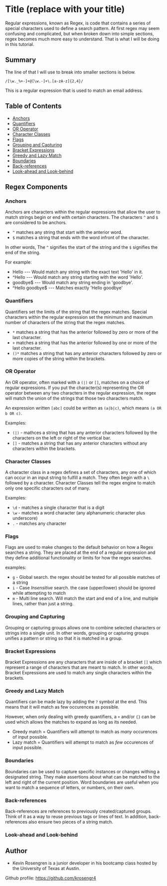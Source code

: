 # Title (replace with your title)

Regular expressions, known as Regex, is code that contains a series of special characters used to define a search pattern. At first regex may seem confusing and complicated, but when broken down into simple sections, regex becomes much more easy to understand. That is what I will be doing in this tutorial.

## Summary

The line of that I will use to break into smaller sections is below. 

```
/[\w._%+-]+@[\w.-]+\.[a-zA-z]{2,4}/
```
This is a regular expression that is used to match an email address.



## Table of Contents

- [Anchors](#anchors)
- [Quantifiers](#quantifiers)
- [OR Operator](#or-operator)
- [Character Classes](#character-classes)
- [Flags](#flags)
- [Grouping and Capturing](#grouping-and-capturing)
- [Bracket Expressions](#bracket-expressions)
- [Greedy and Lazy Match](#greedy-and-lazy-match)
- [Boundaries](#boundaries)
- [Back-references](#back-references)
- [Look-ahead and Look-behind](#look-ahead-and-look-behind)

## Regex Components

### Anchors
Anchors are characters within the regular expressions that allow the user to match strings begin or end with certain characters. The characters `^` and `$` are considered to be anchors.

- `^` matches any string that start with the anterior word.
- `$` matches a string that ends with the word infront of the character.

In other words, The `^` signifies the start of the string and the `$` signifies the end of the string.

For example:
- Hello --- Would match any string with the exact text 'Hello' in it. 
- ^Hello --- Would match any string starting with the word 'Hello'.
- goodbye$ --- Would match any string ending in 'goodbye'.
- ^Hello goodbye$ --- Matches exactly 'Hello goodbye'


### Quantifiers

Quantifiers set the limits of the string that the regex matches. Special characters within the regular expression set the minimum and maximum number of characters of the string that the regex matches.

- `*` matches a string that has the anterior followed by zero or more of the last character. 
- `+` matches a string that has the anterior followed by one or more of the last character. 
- `()*` matches a string that has any anterior characters followed by zero or more copies of the string within the brackets.

### OR Operator

An OR operator, often marked with a `(|)` or `[]`, matches on a choice of regular expressions. If you put the character(s) representing the OR operator between any two characters in the regular expression, the regex will match the union of the strings that those two characters match. 

An expression written `[abc]` could be written as `(a|b|c)`, which means `(a OR b OR c)`.

Examples: 
* `(|)` - mathces a string that has any anterior characters followed by the characters on the left or right of the vertical bar.
* `[]` - matches a string that has any anterior characters without any characters within the brackets.

### Character Classes

A character class in a regex defines a set of characters, any one of which can occur in an input string to fulfill a match. They often begin with a `\` followed by a character. Character Classes tell the regex engine to match only one specific characters out of many.

Examples:
* `\d` - matches a single character that is a digit
* `\w` - matches a word character (any alphanumeric character plus underscore)
* `.` - matches any character


### Flags

Flags are used to make changes to the default behavior on how a Regex searches a string. They are placed at the end of a regular expression and they define additional functionality or limits for how the regex searches.

examples: 
* `g` - Global search. the regex should be tested for all possible matches of a string
* `i` - Case *Insensitive* search. the case (upper/lower) should be ignored while attempting to match
* `m` - Multi line search. Will match the start and end of a line, and multiple lines, rather than just a string.

### Grouping and Capturing

Grouping or capturing groups allows one to combine selected characters or strings into a single unit. In other words, grouping or capturing groups unifies a pattern or string so that it is matched in a group.

### Bracket Expressions

Bracket Expressions are any characters that are inside of a bracket `[]` which represent a range of characters that are meant to match. In other words, Bracket Expressions are used to match any single characters within the brackets.

### Greedy and Lazy Match

Quantifiers can be made lazy by adding the `?` symbol at the end. This means that it will match as few occurences as possible.

However, when only dealing with greedy quantifiers, a `+` and/or `{}` can be used which allows the matches to expand as long as its needed.

* Greedy match = Quantifiers will attempt to match as *many* occurences of input possible.
* Lazy match = Quantifiers will attempt to match as *few* occurences of input possible.

### Boundaries

Boundaries can be used to capture specific instances or changes withing a designated string. They make assertions about what can be matched to the left and right of the current position.
Word boundaries are useful when you want to match a sequence of letters, or numbers, on their own.

### Back-references

Back-references are references to previously created/captured groups. Think of it as a way to reuse previous tags or lines of text. In addition, back-references also ensure two pieces of a string match.

### Look-ahead and Look-behind

## Author

- Kevin Rosengren is a junior developer in his bootcamp class hosted by the University of Texas at Austin.

Github profile: https://github.com/krosengr4
